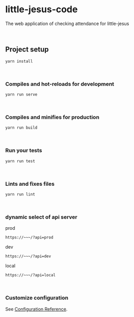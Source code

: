 # little-jesus-code

The web application of checking attendance for little-jesus

<br>

## Project setup

```
yarn install
```

<br>

### Compiles and hot-reloads for development

```
yarn run serve
```

<br>

### Compiles and minifies for production

```
yarn run build
```

<br>

### Run your tests

```
yarn run test
```

<br>

### Lints and fixes files

```
yarn run lint
```

<br>

### dynamic select of api server

prod

```
https://~~~/?api=prod
```

dev

```
https://~~~/?api=dev
```

local

```
https://~~~/?api=local
```

<br>

### Customize configuration

See [Configuration Reference](https://cli.vuejs.org/config/).

